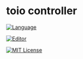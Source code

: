 # toio controller

[![Language](https://img.shields.io/badge/language-Swift%205.0-orange.svg)](https://swift.org)

[![Editor](https://img.shields.io/badge/editor-Xcode%2010.2-orange.svg)](https://swift.org)

[![MIT License](http://img.shields.io/badge/license-MIT-blue.svg?style=flat)](LICENSE)


